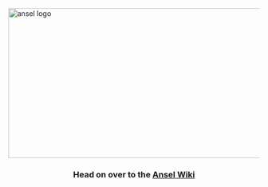 
<img alt="ansel logo" align="center" height="300px" width="830px" src="https://user-images.githubusercontent.com/4674164/200453950-71ed2405-9b79-4d61-95f9-be284f6788cc.svg" />

### <p align="center" >Head on over to the <a href="/wiki" >Ansel Wiki</a></p>
